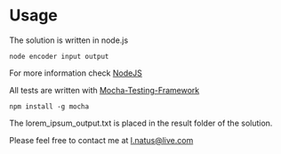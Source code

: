 # Usage

The solution is written in node.js

```
node encoder input output
```
For more information check [NodeJS](http://nodejs.org)

All tests are written with [Mocha-Testing-Framework](http://visionmedia.github.io/mocha/)

```
npm install -g mocha
```

The lorem_ipsum_output.txt is placed in the result folder of the solution.

Please feel free to contact me at l.natus@live.com

